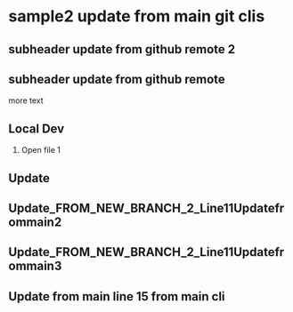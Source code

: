 # sample2 update from main git clis

## subheader update from github remote 2
## subheader update from github remote 

more text

## Local Dev

1. Open file 1

## Update 
## Update_FROM_NEW_BRANCH_2_Line11Updatefrommain2
## Update_FROM_NEW_BRANCH_2_Line11Updatefrommain3
## Update from main line 15 from main cli
